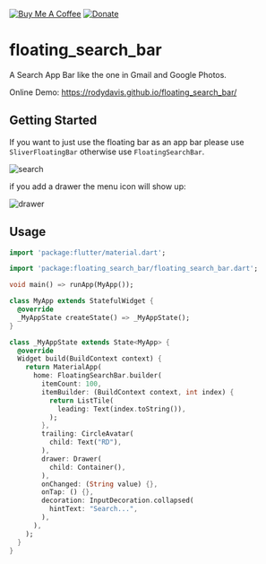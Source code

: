 [![Buy Me A Coffee](https://img.shields.io/badge/Donate-Buy%20Me%20A%20Coffee-yellow.svg)](https://www.buymeacoffee.com/rodydavis)
[![Donate](https://img.shields.io/badge/Donate-PayPal-green.svg)](https://www.paypal.com/cgi-bin/webscr?cmd=_s-xclick&hosted_button_id=WSH3GVC49GNNJ)

# floating_search_bar

A Search App Bar like the one in Gmail and Google Photos.

Online Demo: https://rodydavis.github.io/floating_search_bar/

## Getting Started

If you want to just use the floating bar as an app bar please use `SliverFloatingBar` otherwise use `FloatingSearchBar`.

![search](https://github.com/rodydavis/floating_search_bar/blob/master/screenshots/search.png)

if you add a drawer the menu icon will show up:

![drawer](https://github.com/rodydavis/floating_search_bar/blob/master/screenshots/drawer.png)

## Usage

```dart
import 'package:flutter/material.dart';

import 'package:floating_search_bar/floating_search_bar.dart';

void main() => runApp(MyApp());

class MyApp extends StatefulWidget {
  @override
  _MyAppState createState() => _MyAppState();
}

class _MyAppState extends State<MyApp> {
  @override
  Widget build(BuildContext context) {
    return MaterialApp(
      home: FloatingSearchBar.builder(
        itemCount: 100,
        itemBuilder: (BuildContext context, int index) {
          return ListTile(
            leading: Text(index.toString()),
          );
        },
        trailing: CircleAvatar(
          child: Text("RD"),
        ),
        drawer: Drawer(
          child: Container(),
        ),
        onChanged: (String value) {},
        onTap: () {},
        decoration: InputDecoration.collapsed(
          hintText: "Search...",
        ),
      ),
    );
  }
}

```
